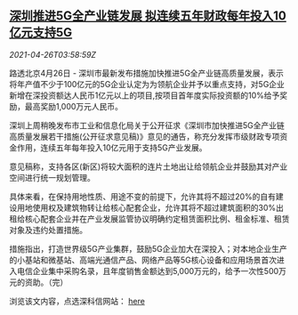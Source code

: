 <!--1619409662000-->
[深圳推进5G全产业链发展 拟连续五年财政每年投入10亿元支持5G](https://cn.reuters.com/article/shenzhen-5g-industry-0426-idCNKBS2CD0AQ)
------

<div><i>2021-04-26T03:58:59Z</i></div><p>路透北京4月26日 - 深圳市最新发布措施加快推进5G全产业链高质量发展，表示将年产值不少于100亿元的5G企业认定为为领航企业并予以重点支持，对5G企业新增在深投资额达人民币1亿元以上的项目,按项目首年度实际投资额的10%给予奖励，最高奖励1,000万元人民币。</p><p>深圳上周稍晚发布市工业和信息化局关于公开征求《深圳市加快推进5G全产业链高质量发展若干措施(公开征求意见稿)》意见的通告，称充分发挥市级财政专项资金作用，连续五年每年投入10亿元用于支持5G产业发展。</p><p>意见稿称，支持各区(新区)将较大面积的连片土地出让给领航企业并鼓励其对产业空间进行统一规划管理。</p><p>具体来看，在保持用地性质、用途不变的前提下，允许其将不超过20%的自有建设用地使用权及建筑物转让给核心配套企业，允许其将不超过建筑面积的30%出租给核心配套企业并在产业发展监管协议明确约定租赁面积比例、租金标准、租赁对象及违约处置措施。</p><p>措施指出，打造世界级5G产业集群，鼓励5G企业加大在深投入；对本地企业生产的小基站和微基站、高端光通信产品、网络产品等5G核心设备和应用场景首次进入电信企业集中采购名录，且年度销售金额达到5,000万元的，给予一次性500万元的资助。（完）</p><p>浏览该文内容，点选深科信网站： <a href="https://sz.shenkexin.com/news/info-news-5626.html">here</a></p>
